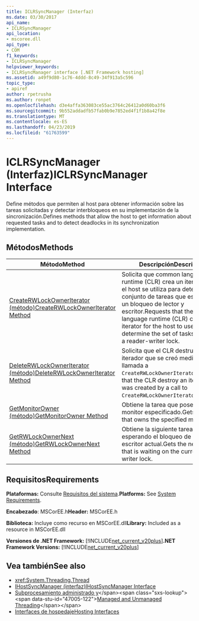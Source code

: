 ```yaml
---
title: ICLRSyncManager (Interfaz)
ms.date: 03/30/2017
api_name:
- ICLRSyncManager
api_location:
- mscoree.dll
api_type:
- COM
f1_keywords:
- ICLRSyncManager
helpviewer_keywords:
- ICLRSyncManager interface [.NET Framework hosting]
ms.assetid: a49f9d80-1c76-4ddd-8c49-34f913a5c596
topic_type:
- apiref
author: rpetrusha
ms.author: ronpet
ms.openlocfilehash: d3e4affa363083ce55ac3764c26412a0d60ba3f6
ms.sourcegitcommit: 9b552addadfb57fab0b9e7852ed4f1f1b8a42f8e
ms.translationtype: MT
ms.contentlocale: es-ES
ms.lasthandoff: 04/23/2019
ms.locfileid: "61763599"
---
```

# <a name="iclrsyncmanager-interface"></a><span data-ttu-id="47005-102">ICLRSyncManager (Interfaz)</span><span class="sxs-lookup"><span data-stu-id="47005-102">ICLRSyncManager Interface</span></span>
<span data-ttu-id="47005-103">Define métodos que permiten al host para obtener información sobre las tareas solicitadas y detectar interbloqueos en su implementación de la sincronización.</span><span class="sxs-lookup"><span data-stu-id="47005-103">Defines methods that allow the host to get information about requested tasks and to detect deadlocks in its synchronization implementation.</span></span>  
  
## <a name="methods"></a><span data-ttu-id="47005-104">Métodos</span><span class="sxs-lookup"><span data-stu-id="47005-104">Methods</span></span>  
  
|<span data-ttu-id="47005-105">Método</span><span class="sxs-lookup"><span data-stu-id="47005-105">Method</span></span>|<span data-ttu-id="47005-106">Descripción</span><span class="sxs-lookup"><span data-stu-id="47005-106">Description</span></span>|  
|------------|-----------------|  
|[<span data-ttu-id="47005-107">CreateRWLockOwnerIterator (método)</span><span class="sxs-lookup"><span data-stu-id="47005-107">CreateRWLockOwnerIterator Method</span></span>](iclrsyncmanager-createrwlockowneriterator-method.md)|<span data-ttu-id="47005-108">Solicita que common language runtime (CLR) crea un iterador para el host se utiliza para determinar el conjunto de tareas que esperan en un bloqueo de lector y escritor.</span><span class="sxs-lookup"><span data-stu-id="47005-108">Requests that the common language runtime (CLR) create an iterator for the host to use to determine the set of tasks waiting on a reader-writer lock.</span></span>|  
|[<span data-ttu-id="47005-109">DeleteRWLockOwnerIterator (método)</span><span class="sxs-lookup"><span data-stu-id="47005-109">DeleteRWLockOwnerIterator Method</span></span>](iclrsyncmanager-deleterwlockowneriterator-method.md)|<span data-ttu-id="47005-110">Solicita que el CLR destruya un iterador que se creó mediante una llamada a `CreateRWLockOwnerIterator`.</span><span class="sxs-lookup"><span data-stu-id="47005-110">Requests that the CLR destroy an iterator that was created by a call to `CreateRWLockOwnerIterator`.</span></span>|  
|[<span data-ttu-id="47005-111">GetMonitorOwner (método)</span><span class="sxs-lookup"><span data-stu-id="47005-111">GetMonitorOwner Method</span></span>](iclrsyncmanager-getmonitorowner-method.md)|<span data-ttu-id="47005-112">Obtiene la tarea que posee al monitor especificado.</span><span class="sxs-lookup"><span data-stu-id="47005-112">Gets the task that owns the specified monitor.</span></span>|  
|[<span data-ttu-id="47005-113">GetRWLockOwnerNext (método)</span><span class="sxs-lookup"><span data-stu-id="47005-113">GetRWLockOwnerNext Method</span></span>](iclrsyncmanager-getrwlockownernext-method.md)|<span data-ttu-id="47005-114">Obtiene la siguiente tarea está esperando el bloqueo de lector y escritor actual.</span><span class="sxs-lookup"><span data-stu-id="47005-114">Gets the next task that is waiting on the current reader-writer lock.</span></span>|  
  
## <a name="requirements"></a><span data-ttu-id="47005-115">Requisitos</span><span class="sxs-lookup"><span data-stu-id="47005-115">Requirements</span></span>  
 <span data-ttu-id="47005-116">**Plataformas:** Consulte [Requisitos del sistema](../../get-started/system-requirements.md).</span><span class="sxs-lookup"><span data-stu-id="47005-116">**Platforms:** See [System Requirements](../../get-started/system-requirements.md).</span></span>  
  
 <span data-ttu-id="47005-117">**Encabezado**: MSCorEE.h</span><span class="sxs-lookup"><span data-stu-id="47005-117">**Header:** MSCorEE.h</span></span>  
  
 <span data-ttu-id="47005-118">**Biblioteca:** Incluye como recurso en MSCorEE.dll</span><span class="sxs-lookup"><span data-stu-id="47005-118">**Library:** Included as a resource in MSCorEE.dll</span></span>  
  
 <span data-ttu-id="47005-119">**Versiones de .NET Framework:** [!INCLUDE[net_current_v20plus](../../../../includes/net-current-v20plus-md.md)]</span><span class="sxs-lookup"><span data-stu-id="47005-119">**.NET Framework Versions:** [!INCLUDE[net_current_v20plus](../../../../includes/net-current-v20plus-md.md)]</span></span>  
  
## <a name="see-also"></a><span data-ttu-id="47005-120">Vea también</span><span class="sxs-lookup"><span data-stu-id="47005-120">See also</span></span>

- <xref:System.Threading.Thread>
- [<span data-ttu-id="47005-121">IHostSyncManager (interfaz)</span><span class="sxs-lookup"><span data-stu-id="47005-121">IHostSyncManager Interface</span></span>](ihostsyncmanager-interface.md)
- <span data-ttu-id="47005-122">[Subprocesamiento administrado y](https://docs.microsoft.com/previous-versions/dotnet/netframework-4.0/5s8ee185(v=vs.100))</span><span class="sxs-lookup"><span data-stu-id="47005-122">[Managed and Unmanaged Threading](https://docs.microsoft.com/previous-versions/dotnet/netframework-4.0/5s8ee185(v=vs.100))</span></span>
- [<span data-ttu-id="47005-123">Interfaces de hospedaje</span><span class="sxs-lookup"><span data-stu-id="47005-123">Hosting Interfaces</span></span>](hosting-interfaces.md)
